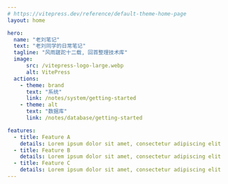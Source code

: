 ```yaml
---
# https://vitepress.dev/reference/default-theme-home-page
layout: home

hero:
  name: "老刘笔记"
  text: "老刘同学的日常笔记"
  tagline: "风雨蹉跎十二载, 回首整理技术库"
  image:
      src: /vitepress-logo-large.webp
      alt: VitePress
  actions:
    - theme: brand
      text: "系统"
      link: /notes/system/getting-started
    - theme: alt
      text: "数据库"
      link: /notes/database/getting-started

features:
  - title: Feature A
    details: Lorem ipsum dolor sit amet, consectetur adipiscing elit
  - title: Feature B
    details: Lorem ipsum dolor sit amet, consectetur adipiscing elit
  - title: Feature C
    details: Lorem ipsum dolor sit amet, consectetur adipiscing elit
---
```

<style>
:root {
  --vp-home-hero-name-color: transparent;
  --vp-home-hero-name-background: -webkit-linear-gradient(120deg, #bd34fe 30%, #41d1ff);

  --vp-home-hero-image-background-image: linear-gradient(-45deg, #bd34fe 50%, #47caff 50%);
  --vp-home-hero-image-filter: blur(44px);
}

@media (min-width: 640px) {
  :root {
    --vp-home-hero-image-filter: blur(56px);
  }
}

@media (min-width: 960px) {
  :root {
    --vp-home-hero-image-filter: blur(68px);
  }
}
</style>